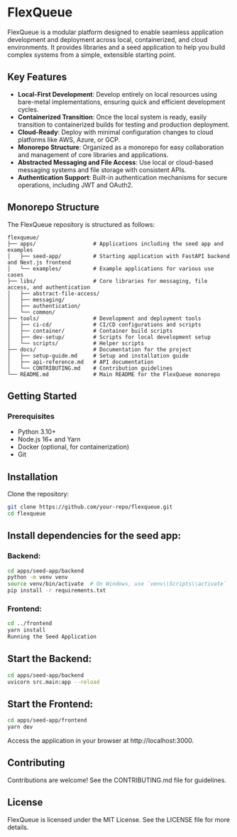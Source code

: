 # FlexQueue

FlexQueue is a modular platform designed to enable seamless application development and deployment across local, containerized, and cloud environments. It provides libraries and a seed application to help you build complex systems from a simple, extensible starting point.

## Key Features

- **Local-First Development**: Develop entirely on local resources using bare-metal implementations, ensuring quick and efficient development cycles.
- **Containerized Transition**: Once the local system is ready, easily transition to containerized builds for testing and production deployment.
- **Cloud-Ready**: Deploy with minimal configuration changes to cloud platforms like AWS, Azure, or GCP.
- **Monorepo Structure**: Organized as a monorepo for easy collaboration and management of core libraries and applications.
- **Abstracted Messaging and File Access**: Use local or cloud-based messaging systems and file storage with consistent APIs.
- **Authentication Support**: Built-in authentication mechanisms for secure operations, including JWT and OAuth2.

## Monorepo Structure

The FlexQueue repository is structured as follows:

```plaintext
flexqueue/
├── apps/                  # Applications including the seed app and examples
│   ├── seed-app/          # Starting application with FastAPI backend and Next.js frontend
│   └── examples/          # Example applications for various use cases
├── libs/                  # Core libraries for messaging, file access, and authentication
│   ├── abstract-file-access/
│   ├── messaging/
│   ├── authentication/
│   └── common/
├── tools/                 # Development and deployment tools
│   ├── ci-cd/             # CI/CD configurations and scripts
│   ├── container/         # Container build scripts
│   ├── dev-setup/         # Scripts for local development setup
│   └── scripts/           # Helper scripts
├── docs/                  # Documentation for the project
│   ├── setup-guide.md     # Setup and installation guide
│   ├── api-reference.md   # API documentation
│   └── CONTRIBUTING.md    # Contribution guidelines
└── README.md              # Main README for the FlexQueue monorepo
```

## Getting Started
### Prerequisites
* Python 3.10+
* Node.js 16+ and Yarn
* Docker (optional, for containerization)
* Git

## Installation
Clone the repository:

```bash
git clone https://github.com/your-repo/flexqueue.git
cd flexqueue
```

## Install dependencies for the seed app:

### Backend:

```bash
cd apps/seed-app/backend
python -m venv venv
source venv/bin/activate  # On Windows, use `venv\\Scripts\\activate`
pip install -r requirements.txt
```

### Frontend:

```bash
cd ../frontend
yarn install
Running the Seed Application
```
## Start the Backend:

```bash
cd apps/seed-app/backend
uvicorn src.main:app --reload
```

## Start the Frontend:

```bash
cd apps/seed-app/frontend
yarn dev
```
Access the application in your browser at http://localhost:3000.

## Contributing
Contributions are welcome! See the CONTRIBUTING.md file for guidelines.

## License
FlexQueue is licensed under the MIT License. See the LICENSE file for more details.